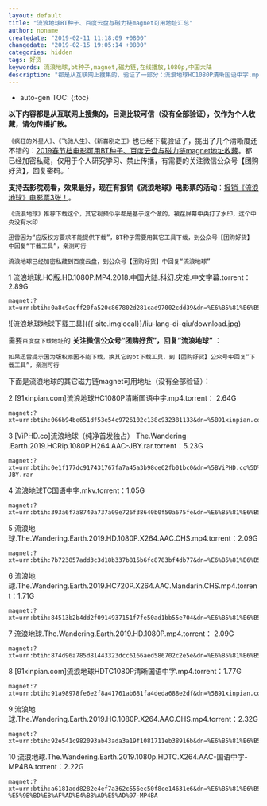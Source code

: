 ```yaml
---
layout: default
title: "流浪地球BT种子、百度云盘与磁力链magnet可用地址汇总"
author: noname
createdate: "2019-02-11 11:18:09 +0800"
changedate: "2019-02-15 19:05:14 +0800"
categories: hidden
tags: 好货
keywords: 流浪地球,bt种子,magnet,磁力链,在线播放,1080p,中国大陆
description: "都是从互联网上搜集的，验证了一部分：流浪地球HC1080P清晰国语中字.mp4.torrent，流浪地球.The.Wandering.Earth.2019.HD.1080P.X264.AAC.CHS.mp4.torrent，疯狂的外星人、飞驰人生、新喜剧之王的百度云盘链接、BT种子、magnet也已经验证完成。"
---
```


* auto-gen TOC:
{:toc}

**以下内容都是从互联网上搜集的，目测比较可信（没有全部验证），仅作为个人收藏，请勿传播扩散。**

`《疯狂的外星人》、《飞驰人生》、《新喜剧之王》`也已经下载验证了，挑出了几个清晰度还不错的：[2019春节档电影可用BT种子、百度云盘与磁力链magnet地址收藏](https://www.lijiaocn.com/hidden/2019/02/15/chun-jie-dang-movie-resource.html)。都已经加密私藏，仅用于个人研究学习、禁止传播，有需要的关注微信公众号【团购好货】，回复密码。`

**支持去影院观看，效果最好，现在有报销《流浪地球》电影票的活动**：[报销《流浪地球》电影票3张！](https://mp.weixin.qq.com/s/KkEHwwd_iiqXvQAiyAftlw)。

`《流浪地球》推荐下载这个，其它视频似乎都是基于这个做的，被在屏幕中央打了水印，这个中央没有水印`

`迅雷因为“应版权方要求不能提供下载”，BT种子需要用其它工具下载，到公众号【团购好货】中回复“下载工具”，亲测可行`

`流浪地球已经加密私藏到百度云盘，到公众号【团购好货】中回复“流浪地球”`

1 流浪地球.HC版.HD.1080P.MP4.2018.中国大陆.科幻.灾难.中文字幕.torrent： 2.89G

	magnet:?xt=urn:btih:0a8c9acff20fa520c867802d281cad97002cdd39&dn=%E6%B5%81%E6%B5%AA%E5%9C%B0%E7%90%83.HC%E7%89%88.HD.1080P.MP4.2018.%E4%B8%AD%E5%9B%BD%E5%A4%A7%E9%99%86.%E7%A7%91%E5%B9%BB.%E7%81%BE%E9%9A%BE.%E4%B8%AD%E6%96%87%E5%AD%97%E5%B9%95

![流浪地球地球下载工具]({{ site.imglocal}}/liu-lang-di-qiu/download.jpg)

需要`百度盘下载地址`的 **关注微信公众号“团购好货”，回复“流浪地球”** ：

`如果迅雷提示因为版权原因不能下载，换其它的bt下载工具，到【团购好货】公众号中回复“下载工具”，亲测可行`

下面是流浪地球的其它磁力链magnet可用地址（没有全部验证）：


2 [91xinpian.com]流浪地球HC1080P清晰国语中字.mp4.torrent： 2.64G

	magnet:?xt=urn:btih:066b94be651df53e54c9726102c138c932381133&dn=%5B91xinpian.com%5D%E6%B5%81%E6%B5%AA%E5%9C%B0%E7%90%83HC1080P%E6%B8%85%E6%99%B0%E5%9B%BD%E8%AF%AD%E4%B8%AD%E5%AD%97.mp4


3 [ViPHD.co]流浪地球（纯净首发独占） The.Wandering .Earth.2019.HCRip.1080P.H264.AAC-JBY.rar.torrent：5.23G

	magnet:?xt=urn:btih:0e1f177dc917431767fa7a45a3b98ce62fb01bc0&dn=%5BViPHD.co%5D%E6%B5%81%E6%B5%AA%E5%9C%B0%E7%90%83%EF%BC%88%E7%BA%AF%E5%87%80%E9%A6%96%E5%8F%91%E7%8B%AC%E5%8D%A0%EF%BC%89%20The.Wandering%20.Earth.2019.HCRip.1080P.H264.AAC-JBY.rar

4 流浪地球TC国语中字.mkv.torrent：1.05G

	magnet:?xt=urn:btih:393a6f7a8740a737a09e726f38640b0f50a675fe&dn=%E6%B5%81%E6%B5%AA%E5%9C%B0%E7%90%83TC%E5%9B%BD%E8%AF%AD%E4%B8%AD%E5%AD%97.mkv

5 流浪地球.The.Wandering.Earth.2019.HD.1080P.X264.AAC.CHS.mp4.torrent：2.09G

	magnet:?xt=urn:btih:7b723857add3c3d18b337b815b6fc8783bf4db77&dn=%E6%B5%81%E6%B5%AA%E5%9C%B0%E7%90%83.The.Wandering.Earth.2019.HD.1080P.X264.AAC.CHS.mp4

6 流浪地球.The.Wandering.Earth.2019.HC720P.X264.AAC.Mandarin.CHS.mp4.torrent：1.71G

	magnet:?xt=urn:btih:84513b2b4dd2f0914937151f7fe50ad1bb55e704&dn=%E6%B5%81%E6%B5%AA%E5%9C%B0%E7%90%83.The.Wandering.Earth.2019.HC720P.X264.AAC.Mandarin.CHS.mp4

7 流浪地球.The.Wandering.Earth.2019.HD.1080P.mp4.torrent： 2.09G

	magnet:?xt=urn:btih:874d96a785d81443323dcc6166aed586702c2e5e&dn=%E6%B5%81%E6%B5%AA%E5%9C%B0%E7%90%83.The.Wandering.Earth.2019.HD.1080P.%E7%9C%8B%E7%94%B5%E5%BD%B1%E5%85%B3%E6%B3%A8%E5%BE%AE%E4%BF%A1%E5%85%AC%E4%BC%97%E5%8F%B7%3A%E5%8D%A1%E5%85%B6%E5%BD%B1%E8%A7%86%E6%8E%A7..mp4

8 [91xinpian.com]流浪地球HDTC1080P清晰国语中字.mp4.torrent：1.77G 

	magnet:?xt=urn:btih:91a98978fe6e2f8a41761ab681fa4deda688e2df&dn=%5B91xinpian.com%5D%E6%B5%81%E6%B5%AA%E5%9C%B0%E7%90%83HDTC1080P%E6%B8%85%E6%99%B0%E5%9B%BD%E8%AF%AD%E4%B8%AD%E5%AD%97.mp4

9 流浪地球.The.Wandering.Earth.2019.HC.1080P.X264.AAC.CHS.mp4.torrent：2.32G

	magnet:?xt=urn:btih:92e541c982093ab43ada3a19f1081711eb38916b&dn=%E6%B5%81%E6%B5%AA%E5%9C%B0%E7%90%83.The.Wandering.Earth.2019.HC.1080P.X264.AAC.CHS.mp4

10 流浪地球.The.Wandering.Earth.2019.1080p.HDTC.X264.AAC-国语中字-MP4BA.torrent：2.22G

	magnet:?xt=urn:btih:a6181add8282e4ef7a362c556ec50f8ce14631e6&dn=%E6%B5%81%E6%B5%AA%E5%9C%B0%E7%90%83.The.Wandering.Earth.2019.1080p.HDTC.X264.AAC-%E5%9B%BD%E8%AF%AD%E4%B8%AD%E5%AD%97-MP4BA

